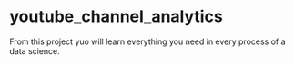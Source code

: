 # youtube_channel_analytics
From this project yuo will learn everything you need in every process of a data science.
